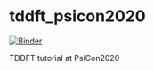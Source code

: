 # tddft_psicon2020

[![Binder](https://mybinder.org/badge_logo.svg)](https://mybinder.org/v2/gh/robertodr/tddft_psicon2020/main)

TDDFT tutorial at PsiCon2020
